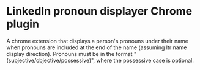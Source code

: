 # LinkedIn pronoun displayer Chrome plugin
A chrome extension that displays a person's pronouns under their name when pronouns are included at the end of the name (assuming ltr name display direction). Pronouns must be in the format "(subjective/objective/possessive)", where the possessive case is optional.
